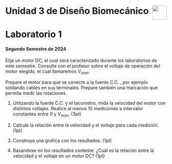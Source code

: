 # <img src="https://julianodb.github.io/SISTEMAS_ELECTRONICOS_PARA_INGENIERIA_BIOMEDICA/img/logo_fing.png?raw=true" align="right" height="45"> Unidad 3 de Diseño Biomecánico
# Laboratorio 1
#### Segundo Semestre de 2024

Elija un motor DC, el cual será caracterizado durante los laboratorios de este semestre. Consulte con el profesor sobre el voltaje de operación del motor elegido, el cual llamaremos $V_{nom}$. 

Prepare el motor para que se conecte a la fuente C.C. , por ejemplo soldando cables en sus terminales. Prepare también una marcación que permita medir las rotaciones.

1. Utilizando la fuente C.C. y el tacometro, mida la velocidad del motor con distintos voltajes. Realice al menos 10 mediciones a intervalor constantes entre 0 y $V_{nom}$. (3pt)

1. Calcule la relación entre la velocidad y el voltaje para cada medición. (1pt)

1. Construya una grafica con los resultados. (1pt)

1. Basandose en los resultados conteste: ¿Cuál es la relación entre la velocidad y el voltaje en un motor DC? (1pt)